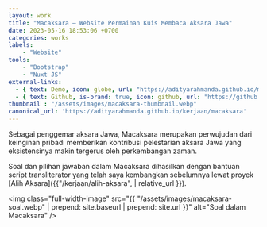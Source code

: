 ```yaml
---
layout: work
title: "Macaksara – Website Permainan Kuis Membaca Aksara Jawa"
date: 2023-05-16 18:53:06 +0700
categories: works
labels: 
    - "Website" 
tools: 
    - "Bootstrap" 
    - "Nuxt JS"
external-links:
  - { text: Demo, icon: globe, url: "https://adityarahmanda.github.io/macaksara" }
  - { text: Github, is-brand: true, icon: github, url: "https://github.com/adityarahmanda/macaksara" }
thumbnail : "/assets/images/macaksara-thumbnail.webp"
canonical_url: 'https://adityarahmanda.github.io/kerjaan/macaksara'
---
```

Sebagai penggemar aksara Jawa, Macaksara merupakan perwujudan dari keinginan pribadi memberikan kontribusi pelestarian aksara Jawa yang eksistensinya makin tergerus oleh perkembangan zaman.

<!--excerpt-->

Soal dan pilihan jawaban dalam Macaksara dihasilkan dengan bantuan script transliterator yang telah saya kembangkan sebelumnya lewat proyek [Alih Aksara]({{"/kerjaan/alih-aksara", | relative_url }})​.

<img class="full-width-image" src="{{ "/assets/images/macaksara-soal.webp" | prepend: site.baseurl | prepend: site.url }}" alt="Soal dalam Macaksara" />